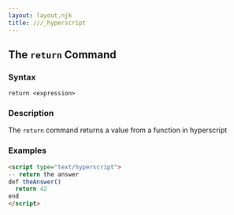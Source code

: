 ```yaml
---
layout: layout.njk
title: ///_hyperscript
---
```


## The `return` Command

### Syntax

```ebnf
return <expression>
```

### Description

The `return` command returns a value from a function in hyperscript

### Examples

```html
<script type="text/hyperscript">
-- return the answer
def theAnswer()
  return 42
end
</script>
```